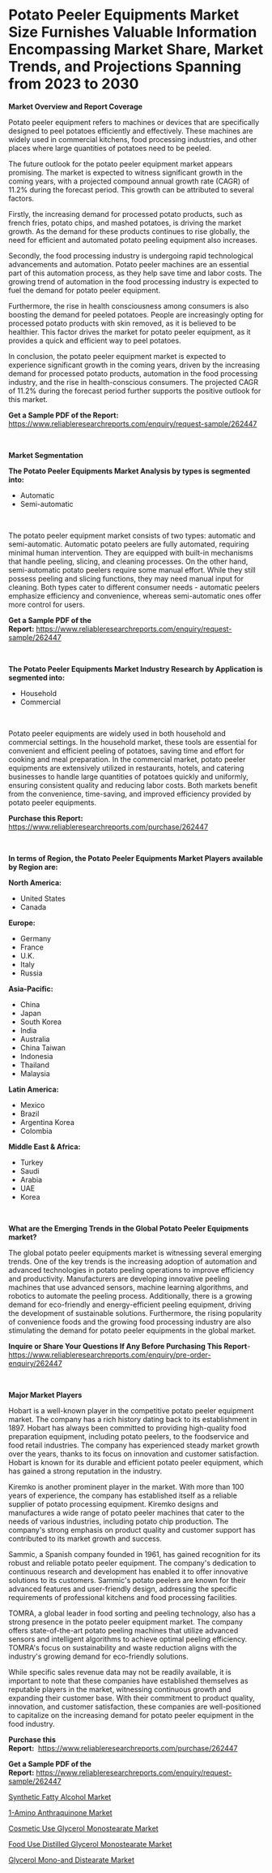 <p><h1>Potato Peeler Equipments Market Size Furnishes Valuable Information Encompassing Market Share, Market Trends, and Projections Spanning from 2023 to 2030</h1></p><p><strong>Market Overview and Report Coverage</strong></p>
<p><p>Potato peeler equipment refers to machines or devices that are specifically designed to peel potatoes efficiently and effectively. These machines are widely used in commercial kitchens, food processing industries, and other places where large quantities of potatoes need to be peeled.</p><p>The future outlook for the potato peeler equipment market appears promising. The market is expected to witness significant growth in the coming years, with a projected compound annual growth rate (CAGR) of 11.2% during the forecast period. This growth can be attributed to several factors.</p><p>Firstly, the increasing demand for processed potato products, such as french fries, potato chips, and mashed potatoes, is driving the market growth. As the demand for these products continues to rise globally, the need for efficient and automated potato peeling equipment also increases.</p><p>Secondly, the food processing industry is undergoing rapid technological advancements and automation. Potato peeler machines are an essential part of this automation process, as they help save time and labor costs. The growing trend of automation in the food processing industry is expected to fuel the demand for potato peeler equipment.</p><p>Furthermore, the rise in health consciousness among consumers is also boosting the demand for peeled potatoes. People are increasingly opting for processed potato products with skin removed, as it is believed to be healthier. This factor drives the market for potato peeler equipment, as it provides a quick and efficient way to peel potatoes.</p><p>In conclusion, the potato peeler equipment market is expected to experience significant growth in the coming years, driven by the increasing demand for processed potato products, automation in the food processing industry, and the rise in health-conscious consumers. The projected CAGR of 11.2% during the forecast period further supports the positive outlook for this market.</p></p>
<p><strong>Get a Sample PDF of the Report:</strong> <a href="https://www.reliableresearchreports.com/enquiry/request-sample/262447">https://www.reliableresearchreports.com/enquiry/request-sample/262447</a></p>
<p>&nbsp;</p>
<p><strong>Market Segmentation</strong></p>
<p><strong>The Potato Peeler Equipments Market Analysis by types is segmented into:</strong></p>
<p><ul><li>Automatic</li><li>Semi-automatic</li></ul></p>
<p>&nbsp;</p>
<p><p>The potato peeler equipment market consists of two types: automatic and semi-automatic. Automatic potato peelers are fully automated, requiring minimal human intervention. They are equipped with built-in mechanisms that handle peeling, slicing, and cleaning processes. On the other hand, semi-automatic potato peelers require some manual effort. While they still possess peeling and slicing functions, they may need manual input for cleaning. Both types cater to different consumer needs - automatic peelers emphasize efficiency and convenience, whereas semi-automatic ones offer more control for users.</p></p>
<p><strong>Get a Sample PDF of the Report:</strong>&nbsp;<a href="https://www.reliableresearchreports.com/enquiry/request-sample/262447">https://www.reliableresearchreports.com/enquiry/request-sample/262447</a></p>
<p>&nbsp;</p>
<p><strong>The Potato Peeler Equipments Market Industry Research by Application is segmented into:</strong></p>
<p><ul><li>Household</li><li>Commercial</li></ul></p>
<p>&nbsp;</p>
<p><p>Potato peeler equipments are widely used in both household and commercial settings. In the household market, these tools are essential for convenient and efficient peeling of potatoes, saving time and effort for cooking and meal preparation. In the commercial market, potato peeler equipments are extensively utilized in restaurants, hotels, and catering businesses to handle large quantities of potatoes quickly and uniformly, ensuring consistent quality and reducing labor costs. Both markets benefit from the convenience, time-saving, and improved efficiency provided by potato peeler equipments.</p></p>
<p><strong>Purchase this Report:</strong>&nbsp; <a href="https://www.reliableresearchreports.com/purchase/262447">https://www.reliableresearchreports.com/purchase/262447</a></p>
<p>&nbsp;</p>
<p><strong>In terms of Region, the Potato Peeler Equipments Market Players available by Region are:</strong></p>
<p>
    <p> <strong> North America: </strong>
        <ul>
            <li>United States</li>
            <li>Canada</li>
        </ul>
        </p> 
    <p> <strong> Europe: </strong>
        <ul>
            <li>Germany</li>
            <li>France</li>
            <li>U.K.</li>
            <li>Italy</li>
            <li>Russia</li>
        </ul>
        </p> 
    <p> <strong> Asia-Pacific: </strong>
        <ul>
            <li>China</li>
            <li>Japan</li>
            <li>South Korea</li>
            <li>India</li>
            <li>Australia</li>
            <li>China Taiwan</li>
            <li>Indonesia</li>
            <li>Thailand</li>
            <li>Malaysia</li>
        </ul>
        </p> 
    <p> <strong> Latin America: </strong>
        <ul>
            <li>Mexico</li>
            <li>Brazil</li>
            <li>Argentina Korea</li>
            <li>Colombia</li>
        </ul>
        </p> 
    <p> <strong> Middle East & Africa: </strong>
        <ul>
            <li>Turkey</li>
            <li>Saudi</li>
            <li>Arabia</li>
            <li>UAE</li>
            <li>Korea</li>
        </ul>
    </p>
    </p>
<p>&nbsp;</p>
<p><strong>What are the Emerging Trends in the Global Potato Peeler Equipments market?</strong></p>
<p><p>The global potato peeler equipments market is witnessing several emerging trends. One of the key trends is the increasing adoption of automation and advanced technologies in potato peeling operations to improve efficiency and productivity. Manufacturers are developing innovative peeling machines that use advanced sensors, machine learning algorithms, and robotics to automate the peeling process. Additionally, there is a growing demand for eco-friendly and energy-efficient peeling equipment, driving the development of sustainable solutions. Furthermore, the rising popularity of convenience foods and the growing food processing industry are also stimulating the demand for potato peeler equipments in the global market.</p></p>
<p><strong>Inquire or Share Your Questions If Any Before Purchasing This Report</strong>- <a href="https://www.reliableresearchreports.com/enquiry/pre-order-enquiry/262447">https://www.reliableresearchreports.com/enquiry/pre-order-enquiry/262447</a></p>
<p>&nbsp;</p>
<p><strong>Major Market Players</strong></p>
<p><p>Hobart is a well-known player in the competitive potato peeler equipment market. The company has a rich history dating back to its establishment in 1897. Hobart has always been committed to providing high-quality food preparation equipment, including potato peelers, to the foodservice and food retail industries. The company has experienced steady market growth over the years, thanks to its focus on innovation and customer satisfaction. Hobart is known for its durable and efficient potato peeler equipment, which has gained a strong reputation in the industry. </p><p>Kiremko is another prominent player in the market. With more than 100 years of experience, the company has established itself as a reliable supplier of potato processing equipment. Kiremko designs and manufactures a wide range of potato peeler machines that cater to the needs of various industries, including potato chip production. The company's strong emphasis on product quality and customer support has contributed to its market growth and success. </p><p>Sammic, a Spanish company founded in 1961, has gained recognition for its robust and reliable potato peeler equipment. The company's dedication to continuous research and development has enabled it to offer innovative solutions to its customers. Sammic's potato peelers are known for their advanced features and user-friendly design, addressing the specific requirements of professional kitchens and food processing facilities. </p><p>TOMRA, a global leader in food sorting and peeling technology, also has a strong presence in the potato peeler equipment market. The company offers state-of-the-art potato peeling machines that utilize advanced sensors and intelligent algorithms to achieve optimal peeling efficiency. TOMRA's focus on sustainability and waste reduction aligns with the industry's growing demand for eco-friendly solutions. </p><p>While specific sales revenue data may not be readily available, it is important to note that these companies have established themselves as reputable players in the market, witnessing continuous growth and expanding their customer base. With their commitment to product quality, innovation, and customer satisfaction, these companies are well-positioned to capitalize on the increasing demand for potato peeler equipment in the food industry.</p></p>
<p><strong>Purchase this Report:</strong>&nbsp;&nbsp;<a href="https://www.reliableresearchreports.com/purchase/262447">https://www.reliableresearchreports.com/purchase/262447</a></p>
<p></p>
<p><strong>Get a Sample PDF of the Report:</strong>&nbsp;<a href="https://www.reliableresearchreports.com/enquiry/request-sample/262447">https://www.reliableresearchreports.com/enquiry/request-sample/262447</a></p>
<p><p><a href="https://medium.com/@orphabrakus2023/synthetic-fatty-alcohol-market-research-report-its-history-and-forecast-2023-to-2030-1d22b43177d0">Synthetic Fatty Alcohol Market</a></p><p><a href="https://medium.com/@rosaleekoss/1-amino-anthraquinone-market-comprehensive-assessment-by-type-application-and-geography-a1bdb42668da">1-Amino Anthraquinone Market</a></p><p><a href="https://medium.com/@ollierippin/cosmetic-use-glycerol-monostearate-market-size-market-outlook-and-market-forecast-2023-to-2030-a870fe80d87d">Cosmetic Use Glycerol Monostearate Market</a></p><p><a href="https://medium.com/@bethhermann2023/food-use-distilled-glycerol-monostearate-market-size-reveals-the-best-marketing-channels-in-global-b6223781bad4">Food Use Distilled Glycerol Monostearate Market</a></p><p><a href="https://medium.com/@robinrathi2023/glycerol-mono-and-distearate-market-size-reveals-the-best-marketing-channels-in-global-industry-a4b9fa1610b9">Glycerol Mono-and Distearate Market</a></p></p>
